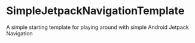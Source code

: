 # SimpleJetpackNavigationTemplate
A simple starting template for playing around with simple Android Jetpack Navigation
